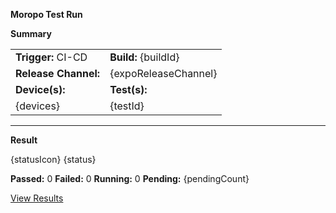 **Moropo Test Run**

**Summary**

|                      |                     |
| -------------------- | ------------------- |
| **Trigger:** CI-CD   | **Build:** {buildId} |
| **Release Channel:** | {expoReleaseChannel} |
| **Device(s):**       | **Test(s):**        |
| {devices} | {testId} |

---

**Result**

{statusIcon} {status}

**Passed:** 0
**Failed:** 0
**Running:** 0
**Pending:** {pendingCount}

[View Results]({url})
